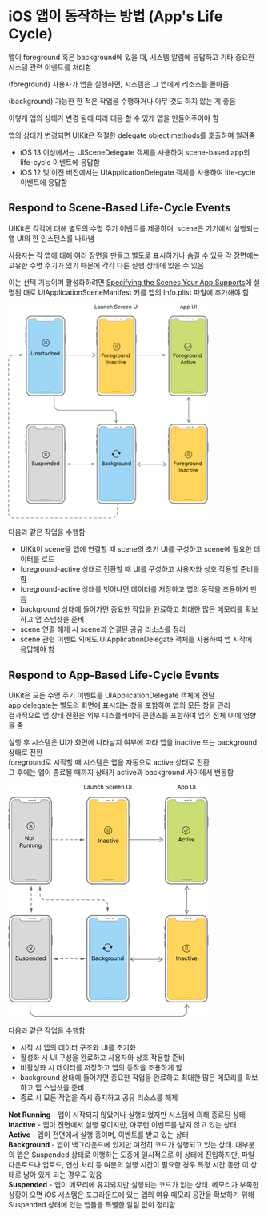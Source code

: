 # iOS 앱이 동작하는 방법 (App's Life Cycle)

앱이 foreground 혹은 background에 있을 때, 시스템 알림에 응답하고 기타 중요한 시스템 관련 이벤트를 처리함

(foreground) 사용자가 앱을 실행하면, 시스템은 그 앱에게 리소스를 몰아줌

(background) 가능한 한 적은 작업을 수행하거나 아무 것도 하지 않는 게 좋음

이렇게 앱의 상태가 변경 됨에 따라 대응 할 수 있게 앱을 만들어주어야 함

앱의 상태가 변경되면 UIKit은 적절한 delegate object methods를 호출하여 알려줌

- iOS 13 이상에서는 UISceneDelegate 객체를 사용하여 scene-based app의 life-cycle 이벤트에 응답함
- iOS 12 및 이전 버전에서는 UIApplicationDelegate 객체를 사용하여 life-cycle 이벤트에 응답함

## Respond to Scene-Based Life-Cycle Events

UIKit은 각각에 대해 별도의 수명 주기 이벤트를 제공하며, scene은 기기에서 실행되는 앱 UI의 한 인스턴스를 나타냄

사용자는 각 앱에 대해 여러 장면을 만들고 별도로 표시하거나 숨길 수 있음
각 장면에는 고유한 수명 주기가 있기 때문에 각각 다른 실행 상태에 있을 수 있음

이는 선택 기능이며 활성화하려면 [Specifying the Scenes Your App Supports](https://developer.apple.com/documentation/uikit/app_and_environment/scenes/specifying_the_scenes_your_app_supports)에 설명된 대로 UIApplicationSceneManifest 키를 앱의 Info.plist 파일에 추가해야 함

<img src="https://github.com/hyeji-K/fastcampus_iOS_course/blob/main/image/scene-state.png" width="400">

다음과 같은 작업을 수행함
- UIKit이 scene을 앱에 연결할 때 scene의 초기 UI를 구성하고 scene에 필요한 데이터를 로드
- foreground-active 상태로 전환할 때 UI를 구성하고 사용자와 상호 작용할 준비를 함
- foreground-active 상태를 벗어나면 데이터를 저장하고 앱의 동작을 조용하게 만듬
- background 상태에 들어가면 중요한 작업을 완료하고 최대한 많은 메모리를 확보하고 앱 스냅샷을 준비
- scene 연결 해제 시 scene과 연결된 공유 리소스를 정리
- scene 관련 이벤트 외에도 UIApplicationDelegate 객체를 사용하여 앱 시작에 응답해야 함

## Respond to App-Based Life-Cycle Events

UIKit은 모든 수명 주기 이벤트를 UIApplicationDelegate 객체에 전달 <br>
app delegate는 별도의 화면에 표시되는 창을 포함하여 앱의 모든 창을 관리 <br>
결과적으로 앱 상태 전환은 외부 디스플레이의 콘텐츠를 포함하여 앱의 전체 UI에 영향을 줌 

실행 후 시스템은 UI가 화면에 나타날지 여부에 따라 앱을 inactive 또는 background 상태로 전환 <br>
foreground로 시작할 때 시스템은 앱을 자동으로 active 상태로 전환 <br>
그 후에는 앱이 종료될 때까지 상태가 active과 background 사이에서 변동함

<img src="https://github.com/hyeji-K/fastcampus_iOS_course/blob/main/image/app-state.png" width="400">

다음과 같은 작업을 수행함
- 시작 시 앱의 데이터 구조와 UI를 초기화
- 활성화 시 UI 구성을 완료하고 사용자와 상호 작용할 준비
- 비활성화 시 데이터를 저장하고 앱의 동작을 조용하게 함
- background 상태에 들어가면 중요한 작업을 완료하고 최대한 많은 메모리를 확보하고 앱 스냅샷을 준비
- 종료 시 모든 작업을 즉시 중지하고 공유 리소스를 해제

**Not Running** - 앱이 시작되지 않았거나 실행되었지만 시스템에 의해 종료된 상태 <br>
**Inactive** - 앱이 전면에서 실행 중이지만, 아무런 이벤트를 받지 않고 있는 상태 <br>
**Active** - 앱이 전면에서 실행 중이며, 이벤트를 받고 있는 상태 <br>
**Background** - 앱이 백그라운드에 있지만 여전히 코드가 실행되고 있는 상태. 대부분의 앱은 Suspended 상태로 이행하는 도중에 일시적으로 이 상태에 진입하지만, 파일 다운로드나 업로드, 연산 처리 등 여분의 실행 시간이 필요한 경우 특정 시간 동안 이 상태로 남아 있게 되는 경우도 있음 <br>
**Suspended** - 앱이 메모리에 유지되지만 실행되는 코드가 없는 상태. 메모리가 부족한 상황이 오면 iOS 시스템은 포그라운드에 있는 앱의 여유 메모리 공간을 확보하기 위해 Suspended 상태에 있는 앱들을 특별한 알림 없이 정리함